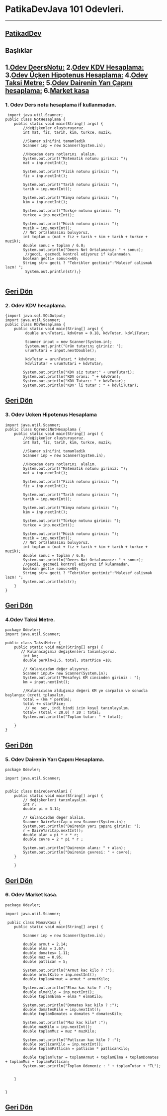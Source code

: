 # PatikaDevJava 101 Odevleri.
--------
[PatikadDev](www.patika.dev)
------------------------------------
## Başlıklar
1.[Odev DeersNotu:](https://github.com/Vusal-Gurbanov/PatikaDevJava101Odevlerim/blob/main/README.md#1-odev-ders-notu-hesaplama-if-kullanmadan)
2.[Odev KDV Hesaplama:](https://github.com/Vusal-Gurbanov/PatikaDevJava101Odevlerim/blob/main/README.md#2-odev-kdv-hesaplama)
3.[Odev Üçken Hipotenus Hesaplama:](https://github.com/Vusal-Gurbanov/PatikaDevJava101Odevlerim/blob/main/README.md#3-odev--ucken-hipotenus-hesaplama)
4.[Odev Taksi Metre:](https://github.com/Vusal-Gurbanov/PatikaDevJava101Odevlerim#4odev-taksi-metre)
5.[Odev Dairenin Yarı Çapını hesaplama:](https://github.com/Vusal-Gurbanov/PatikaDevJava101Odevlerim/blob/main/README.md#5-odev-dairenin-yar%C4%B1-%C3%A7ap%C4%B1n%C4%B1-hesaplama)
6.[Market kasa](https://github.com/Vusal-Gurbanov/PatikaDevJava101Odevlerim#6-odev-market-kasa)
-----------------------------------------

### 1. Odev Ders notu hesaplama if kullanmadan.
```
 import java.util.Scanner;
public class NotHesaplama {
    public static void main(String[] args) {
        //değişkenler oluşturuyoruz.
        int mat, fiz, tarih, kim, turkce, muzik;

        //Skaner sinifini tamamladik
        Scanner inp = new Scanner(System.in);

        //Hocadan ders notlarını  alalım.
        System.out.print("Matematik notunu giriniz: ");
        mat = inp.nextInt();

        System.out.print("Fizik notunu giriniz: ");
        fiz = inp.nextInt();

        System.out.print("Tarih notunu giriniz: ");
        tarih = inp.nextInt();

        System.out.print("Kimya notunu giriniz: ");
        kim = inp.nextInt();

        System.out.print("Türkçe notunu giriniz: ");
        turkce = inp.nextInt();

        System.out.print("Müzik notunu giriniz: ");
        muzik = inp.nextInt();
        // Not ortalamasını buluyoruz.
        int toplam = (mat + fiz + tarih + kim + tarih + turkce + muzik);
        double sonuc = toplam / 6.0;
        System.out.println("Deers Not Ortalamanız: " + sonuc);
         //gecdi, gecmedi kontrol ediyoruz if kulanmadan.
        boolean gecti= sonuc<=60;
        String str= gecti ? "Tebrikler gectiniz":"Malesef calismak lazm! ";
         System.out.println(str);}
    
```
[Geri Dön ](https://github.com/Vusal-Gurbanov/PatikaDevJava101Odevlerim/blob/main/README.md#patikadevjava-101-odevleri)
-------------------------------------------------------------------------------------

### 2. Odev KDV hesaplama.

``` java.
{import java.sql.SQLOutput;
import java.util.Scanner;
public class KDVhesaplama {
    public static void main(String[] args) {
         double urunTutari, kdvOran = 0.18, kdvTutar, kdvliTutar;

         Scanner input = new Scanner(System.in);
         System.out.print("ürün tutarını giriniz: ");
         urunTutari = input.nextDouble();

         kdvTutar = urunTutari * kdvOran;
         kdvliTutar = urunTutari + kdvTutar;

        System.out.println("KDV siz tutar:" + urunTutari);
        System.out.println("KDV oranı: " + kdvOran);
        System.out.println("KDV Tutarı: " + kdvTutar);
        System.out.println("KDV' li tutar : " + kdvliTutar);  

```
[Geri Dön ](https://github.com/Vusal-Gurbanov/PatikaDevJava101Odevlerim/blob/main/README.md#patikadevjava-101-odevleri)
----------------------------------------------------------------------------------------
### 3. Odev  Ucken Hipotenus Hesaplama
```
import java.util.Scanner;
public class OgrenciNotHesaplama {
    public static void main(String[] args) {
        //değişkenler oluşturuyoruz.
        int mat, fiz, tarih, kim, turkce, muzik;

        //Skaner sinifini tamamladik
        Scanner inp = new Scanner(System.in);

        //Hocadan ders notlarını  alalım.
        System.out.print("Matematik notunu giriniz: ");
        mat = inp.nextInt();

        System.out.print("Fizik notunu giriniz: ");
        fiz = inp.nextInt();

        System.out.print("Tarih notunu giriniz: ");
        tarih = inp.nextInt();

        System.out.print("Kimya notunu giriniz: ");
        kim = inp.nextInt();

        System.out.print("Türkçe notunu giriniz: ");
        turkce = inp.nextInt();

        System.out.print("Müzik notunu giriniz: ");
        muzik = inp.nextInt();
        // Not ortalamasını buluyoruz.
        int toplam = (mat + fiz + tarih + kim + tarih + turkce + muzik);
        double sonuc = toplam / 6.0;
        System.out.println("Deers Not Ortalamanız: " + sonuc);
        //gecdi, gecmedi kontrol ediyoruz if kulanmadan.
        boolean gecti= sonuc<=60;
        String str= gecti ? "Tebrikler gectiniz":"Malesef calismak lazm! ";
        System.out.println(str);
    }
}
```
[Geri Dön ](https://github.com/Vusal-Gurbanov/PatikaDevJava101Odevlerim/blob/main/README.md#patikadevjava-101-odevleri)
-----------------------------------------------------------------------------------
### 4.Odev Taksi Metre.
```
package Odevler;
import java.util.Scanner;

public class TaksiMetre {
    public static void main(String[] args) {
       // Kulanacağımız değişkenleri tanımlıyoruz.
        int km;
        double perKlm=2.5, total, startPice =10;

        // Kulanıcıdan değer alıyoruz.
        Scanner input= new Scanner(System.in);
        System.out.print("Mesafeyi KM cinsinden giriniz : ");
        km = input.nextInt();

        //Kulanıcıdan aldığımız değeri KM ye carpalım ve sonucla başlangıc ücreti tplayalım.
        total = (km * perKlm);
        total += startPice;
         // ve  son, indi bindi icin koşul tanımlayalım.
        total= (total < 20.0) ? 20 : total;
        System.out.println("Toplam tutar: " + total);

    }
}
```
[Geri Dön ](https://github.com/Vusal-Gurbanov/PatikaDevJava101Odevlerim/blob/main/README.md#patikadevjava-101-odevleri)
-------------------------------------------------------------------------------
### 5. Odev Dairenin Yarı Çapını Hesaplama.
```
package Odevler;

import java.util.Scanner;


public class DaireCevreAlani {
    public static void main(String[] args) {
        // değişkenleri tanımlayalım.
        int r;
        double pi = 3.14;

        // kulanıcıdan deger alalım.
        Scanner DaireYariCap = new Scanner(System.in);
        System.out.println("Dairenin yarı çapını giriniz: ");
        r = DaireYariCap.nextInt();
        double alan = pi * r * r;
        double cevre = 2 * pi * r ;

        System.out.println("Dairenin alanı: " + alan);
        System.out.println("Dairenin çevresi: " + cevre);
    }

    }
```
[Geri Dön ](https://github.com/Vusal-Gurbanov/PatikaDevJava101Odevlerim/blob/main/README.md#patikadevjava-101-odevleri)
-----------------------------------------------------------------------------------------------------------------
### 6. Odev Market kasa.
```
package Odevler;

import java.util.Scanner;

 public class ManavKasa {
    public static void main(String[] args) {

        Scanner inp = new Scanner(System.in);
        
        double armut = 2.14;
        double elma = 3.67;
        double domates= 1.11;
        double muz = 0.95;
        double patlican = 5;

        System.out.println("Armut kac kilo ? :");
        double armutKilo = inp.nextInt();
        double toplamArmut = armut * armutKilo;

        System.out.println("Elma kac kilo ? :");
        double elmaKilo = inp.nextInt();
        double toplamElma = elma * elmaKilo;

        System.out.println("Domates kac kilo ? :");
        double domatesKilo = inp.nextInt();
        double toplamDomates = domates * domatesKilo;

        System.out.println("Muz kac kilo? :");
        double muzKilo = inp.nextInt();
        double toplamMuz = muz * muzKilo;

        System.out.println("Patlıcan kac kilo ? :");
        double patlicanKilo = inp.nextInt();
        double toplamPatlican = patlican * patlicanKilo;

        double toplamTutar = toplamArmut + toplamElma + toplamDomates + toplamMuz + toplamPatlican;
        System.out.println("Toplam Odemeniz : " + toplamTutar + "TL");


    }


}
```
[Geri Dön ](https://github.com/Vusal-Gurbanov/PatikaDevJava101Odevlerim/blob/main/README.md#patikadevjava-101-odevleri)
-------------------------------------------------------------------------------------------------------------------------------------------------


